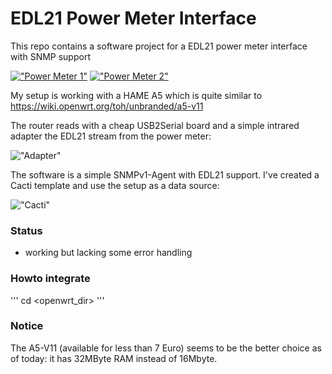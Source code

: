 EDL21 Power Meter Interface
===========================

This repo contains a software project for a EDL21 power meter interface with SNMP support

[!["Power Meter 1"](https://github.com/GBert/openwrt-misc/blob/master/sml-snmp-agent/pictures/IMG_7573_s.JPG)](https://raw.githubusercontent.com/GBert/openwrt-misc/master/sml-snmp-agent/pictures/IMG_7573.JPG)
[!["Power Meter 2"](https://github.com/GBert/openwrt-misc/blob/master/sml-snmp-agent/pictures/IMG_7578_s.JPG)](https://raw.githubusercontent.com/GBert/openwrt-misc/master/sml-snmp-agent/pictures/IMG_7578.JPG)

My setup is working with a HAME A5 which is quite similar to https://wiki.openwrt.org/toh/unbranded/a5-v11 

The router reads with a cheap USB2Serial board and a simple intrared adapter the EDL21 stream from the power meter:

!["Adapter"](https://github.com/GBert/openwrt-misc/blob/master/sml-snmp-agent/pictures/adapter.png)

The software is a simple SNMPv1-Agent with EDL21 support. I've created a Cacti template and use the setup as a data source:

!["Cacti"](https://github.com/GBert/openwrt-misc/blob/master/sml-snmp-agent/pictures/cacti.png)

### Status

- working but lacking some error handling

### Howto integrate
'''
cd <openwrt_dir>
'''
### Notice

The A5-V11 (available for less than 7 Euro) seems to be the better choice as of today: it has 32MByte RAM instead of 16Mbyte.


